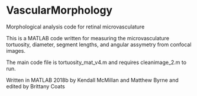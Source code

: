 # VascularMorphology
Morphological analysis code for retinal microvasculature

This is a MATLAB code written for measuring the microvasculature tortuosity, diameter, segment lengths, and angular assymetry from confocal images. 

The main code file is tortuosity_mat_v4.m and requires cleanimage_2.m to run. 

Written in MATLAB 2018b by Kendall McMillan and Matthew Byrne and edited by Brittany Coats
